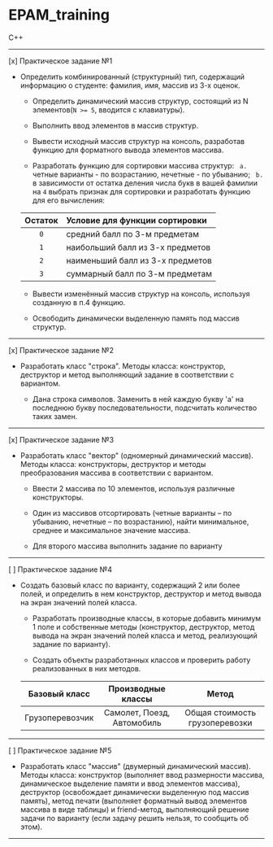 # EPAM_training
C++

***

[x]  Практическое задание №1 

* Определить комбинированный (структурный) тип, содержащий информацию о студенте: фамилия, имя, массив из 3-х оценок.

    * Определить динамический массив структур, состоящий из N элементов(`N >= 5`, вводится с клавиатуры).

    * Выполнить ввод элементов в массив структур.

    * Вывести исходный массив структур на консоль, разработав функцию для форматного вывода элементов массива.

    * Разработать функцию для сортировки массива структур:
    ` a.` четные варианты - по возрастанию, нечетные - по убыванию;
    ` b.` в зависимости от остатка деления числа букв в вашей фамилии на `4` выбрать признак для сортировки и разработать функцию для его вычисления:

  | Остаток    | Условие для функции сортировки
  |:--------:  |:--------------------------------- |
  |  `0`       |  средний балл по 3-м предметам    |
  |  `1`       |  наибольший балл из 3-х предметов |
  |  `2`       |  наименьший балл из 3-х предметов |
  |  `3`       |  суммарный балл по 3-м предметам  |

    * Вывести изменённый массив структур на консоль, используя созданную в п.4 функцию. 

    * Освободить динамически выделенную память под массив структур.

***

[x]  Практическое задание №2 

* Разработать класс "строка". Методы класса: конструктор, деструктор и метод выполняющий задание в соответствии с вариантом. 

    * Дана строка символов. Заменить в ней каждую букву 'а' на последнюю букву последовательности, подсчитать количество таких замен.

***

[x]  Практическое задание №3 

* Разработать класс "вектор" (одномерный динамический массив). Методы класса: конструкторы, деструктор и методы преобразования массива в соответствии с вариантом. 

    * Ввести 2 массива по 10 элементов, используя различные конструкторы.

    * Один из массивов отсортировать (четные варианты – по убыванию, нечетные – по возрастанию), найти минимальное, среднее и максимальное значение массива. 

    * Для второго массива выполнить задание по варианту

***

[ ]  Практическое задание №4 

* Создать базовый класс по варианту, содержащий 2 или более полей, и определить в нем конструктор, деструктор и метод вывода на экран значений полей класса. 

    * Разработать производные классы, в которые добавить минимум 1 поле и собственные методы (конструктор, деструктор, метод вывода на экран значений полей класса и метод, реализующий задание по варианту). 

    * Создать объекты разработанных классов и проверить работу реализованных в них методов. 

  | Базовый класс        | Производные классы                    | Метод                           |
  |:------------------:  |:------------------------------------: |:------------------------------: |
  | Грузоперевозчик      | Самолет, Поезд, Автомобиль            | Общая стоимость грузоперевозки  |

***

[ ]  Практическое задание №5 

* Разработать класс "массив" (двумерный динамический массив). Методы класса: конструктор (выполняет ввод размерности массива, динамическое выделение памяти и ввод элементов массива), деструктор (освобождает динамически выделенную под массив память), метод печати (выполняет форматный вывод элементов массива в виде таблицы) и friend-метод, выполняющий решение задачи по варианту (если задачу решить нельзя, то сообщить об этом).

***

